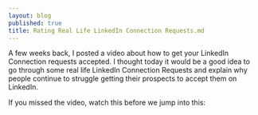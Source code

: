 ```yaml
---
layout: blog
published: true
title: Rating Real Life LinkedIn Connection Requests.md
---
```

A few weeks back, I posted a video about how to get your LinkedIn Connection requests accepted. I thought today it would be a good idea to go through some real life LinkedIn Connection Requests and explain why people continue to struggle getting their prospects to accept them on LinkedIn.

If you missed the video, watch this before we jump into this:
